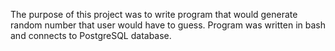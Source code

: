 The purpose of this project was to write program that would generate random number that user would have to guess. 
Program was written in bash and connects to PostgreSQL database. 
